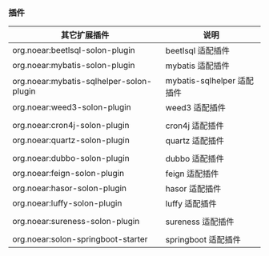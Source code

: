 
### 插件

| 其它扩展插件 | 说明 |
| --- | --- |
| org.noear:beetlsql-solon-plugin | beetlsql 适配插件 |
| org.noear:mybatis-solon-plugin | mybatis 适配插件|
| org.noear:mybatis-sqlhelper-solon-plugin | mybatis-sqlhelper 适配插件|
| org.noear:weed3-solon-plugin | weed3 适配插件|
| | |
| org.noear:cron4j-solon-plugin | cron4j 适配插件 |
| org.noear:quartz-solon-plugin | quartz 适配插件|
| | |
| org.noear:dubbo-solon-plugin | dubbo 适配插件|
| org.noear:feign-solon-plugin | feign 适配插件|
| org.noear:hasor-solon-plugin | hasor 适配插件|
| org.noear:luffy-solon-plugin | luffy 适配插件|
| | |
| org.noear:sureness-solon-plugin | sureness 适配插件|
| | |
| org.noear:solon-springboot-starter | springboot 适配插件|
